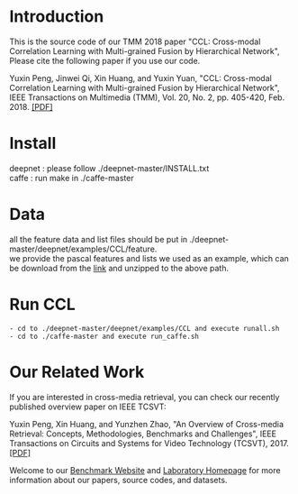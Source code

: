 # Introduction
This is the source code of our TMM 2018 paper "CCL: Cross-modal Correlation Learning with Multi-grained Fusion by Hierarchical Network", Please cite the following paper if you use our code.

Yuxin Peng, Jinwei Qi, Xin Huang, and Yuxin Yuan, "CCL: Cross-modal Correlation Learning with Multi-grained Fusion by Hierarchical Network", IEEE Transactions on Multimedia (TMM), Vol. 20, No. 2, pp. 405-420, Feb. 2018. [[PDF]](http://59.108.48.34/tiki/download_paper.php?fileId=20184)

# Install
deepnet : please follow ./deepnet-master/INSTALL.txt  
caffe : run make in ./caffe-master

# Data
all the feature data and list files should be put in ./deepnet-master/deepnet/examples/CCL/feature.  
we provide the pascal features and lists we used as an example, which can be download from the [link](http://59.108.48.34/mipl/tiki-download_file.php?fileId=1008) and unzipped to the above path.

# Run CCL
    - cd to ./deepnet-master/deepnet/examples/CCL and execute runall.sh
    - cd to ./caffe-master and execute run_caffe.sh
    
# Our Related Work
If you are interested in cross-media retrieval, you can check our recently published overview paper on IEEE TCSVT:

Yuxin Peng, Xin Huang, and Yunzhen Zhao, "An Overview of Cross-media Retrieval: Concepts, Methodologies, Benchmarks and Challenges", IEEE Transactions on Circuits and Systems for Video Technology (TCSVT), 2017.[[PDF]](http://59.108.48.34/tiki/download_paper.php?fileId=201823)

Welcome to our [Benchmark Website](http://59.108.48.34/mipl/xmedia) and [Laboratory Homepage](http://www.icst.pku.edu.cn/mipl) for more information about our papers, source codes, and datasets.
